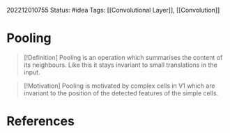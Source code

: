 202212010755
Status: #idea
Tags: [[Convolutional Layer]], [[Convolution]]

# Pooling

>[!Definition]
>Pooling is an operation which summarises the content of its neighbours. Like this it stays invariant to small translations in the input.

>[!Motivation]
>Pooling is motivated by complex cells in V1 which are invariant to the position of the detected features of the simple cells.





# References